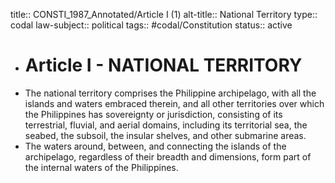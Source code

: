 title:: CONSTI_1987_Annotated/Article I (1)
alt-title:: National Territory
type:: codal
law-subject:: political
tags:: #codal/Constitution
status:: active

- # Article I - NATIONAL TERRITORY
- The national territory comprises the Philippine archipelago, with all the islands and waters embraced therein, and all other territories over which the Philippines has sovereignty or jurisdiction, consisting of its terrestrial, fluvial, and aerial domains, including its territorial sea, the seabed, the subsoil, the insular shelves, and other submarine areas.
- The waters around, between, and connecting the islands of the archipelago, regardless of their breadth and dimensions, form part of the internal waters of the Philippines.